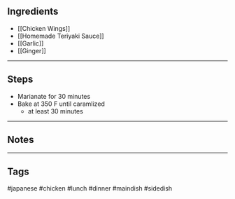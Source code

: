 ## Ingredients
- [[Chicken Wings]]
- [[Homemade Teriyaki Sauce]]
- [[Garlic]]
- [[Ginger]]

---
## Steps
- Marianate for 30 minutes
- Bake at 350 F until caramlized 
	- at least 30 minutes

---
## Notes

---
## Tags
#japanese 
#chicken 
#lunch #dinner 
#maindish #sidedish

